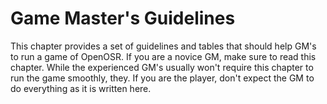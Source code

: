 # Game Master's Guidelines

This chapter provides a set of guidelines and tables that should help GM's to run a game of OpenOSR. If you are a novice GM, make sure to read this chapter. While the experienced GM's usually won't require this chapter to run the game smoothly, they. If you are the player, don't expect the GM to do everything as it is written here.